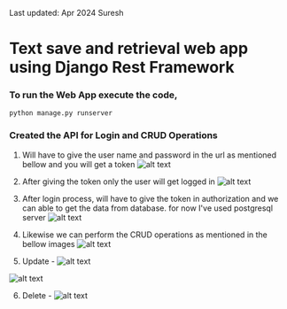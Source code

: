 Last updated: Apr 2024
Suresh

# Text save and retrieval web app using Django Rest Framework

### To run the Web App execute the code,
```python manage.py runserver```

### Created the API for Login and CRUD Operations

1. Will have to give the user name and password in the url as mentioned bellow and you will get a token
![alt text](token.png)

2. After giving the token only the user will get logged in 
![alt text](login.png)

3. After login process, will have to give the token in authorization and we can able to get the data from database. for now I've used postgresql server 
![alt text](get_view.png)

4. Likewise we can perform the CRUD operations as mentioned in the bellow images
![alt text](create_view.png)

5. Update -
![alt text](update_view.png)

![alt text](get_view-2.png)

6. Delete -
![alt text](delete_view.png)

